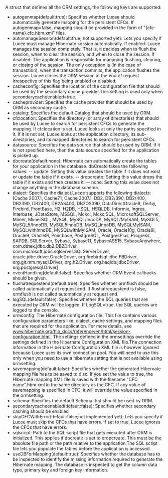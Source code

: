 A struct that defines all the ORM settings, the following keys are supported:

- autogenmap(default:true): Specifies whether Lucee should automatically generate mapping for the persistent CFCs. If autogenmap=false, mapping should be provided in the form of "{cfc-name}.cfc.hbm.xml" files.
- automanageSession(default:true; not supported yet): Lets you specify if Lucee must manage Hibernate session automatically. If enabled: Lucee manages the session completely. That is, it decides when to flush the session, when to clear the session, and when to close the session. If disabled: The application is responsible for managing flushing, clearing, or closing of the session. The only exception is (in the case of transaction), when the transaction commits, the application flushes the session. Lucee closes the ORM session at the end of request irrespective of this flag being enabled or disabled.
- cacheconfig: Specifies the location of the configuration file that should be used by the secondary cache provider.This setting is used only when secondarycacheenabled=true.
- cacheprovider: Specifies the cache provider that should be used by ORM as secondary cache.
- catalog: Specifies the default Catalog that should be used by ORM.
- cfclocation: Specifies the directory (or array of directories) that should be used by Lucee to search for persistent CFCs to generate the mapping. If cfclocation is set, Lucee looks at only the paths specified in it. If it is not set, Lucee looks at the application directory, its sub-directories, and its mapped directories to search for persistent CFCs.
- datasource: Specifies the data source that should be used by ORM. If it is not specified here, then the data source specified for the application is picked up.
- dbcreate(default:none): Hibernate can automatically create the tables for your application in the database. dbCreate takes the following values:
-- update: Setting this value creates the table if it does not exist or update the table if it exists.
-- dropcreate: Setting this value drops the table if it exists and then creates it.
-- none: Setting this value does not change anything in the database schema.
- dialect: Specifies the dialect.Lucee supports the following dialects: [Cache 2007.1, Cache71, Cache 2007.1, DB2, DB2/390, DB2/400, DB2390, DB2400, DB2AS400, DB2OS390, DataDirectOracle9, Derby, Firebird, FrontBase, H2, H2DB, HSQL, HSQLDB, Informix, Ingres, Interbase, JDataStore, MSSQL, Mckoi, MckoiSQL, MicrosoftSQLServer, Mimer, MimerSQL, MySQL, MySQL/InnoDB, MySQL/MyISAM, MySQL5, MySQL5/InnoDB, MySQL5InnoDB, MySQLInnoDB, MySQLMyISAM, MySQLwithInnoDB, MySQLwithMyISAM, Oracle, Oracle10g, Oracle8i, Oracle9, Oracle9i, Pointbase, PostgreSQL, PostgresPlus, Progress, SAPDB, SQLServer, Sybase, Sybase11, SybaseASE15, SybaseAnywhere, com.ddtek.jdbc.db2.DB2Driver, com.microsoft.jdbc.sqlserver.SQLServerDriver, oracle.jdbc.driver.OracleDriver, org.firebirdsql.jdbc.FBDriver, org.gjt.mm.mysql.Driver, org.h2.Driver, org.hsqldb.jdbcDriver, org.postgresql.Driver]
- eventHandling(default:false): Specifies whether ORM Event callbacks should be given.
- flushatrequestend(default:true): Specifies whether ormflush should be called automatically at request end. If flushatrequestend is false, ormflush is not called automatically at request end.
- logSQL(default:false): Specifies whether the SQL queries that are executed by ORM will be logged. If LogSQL=true, the SQL queries are logged to the console.
- ormconfig: The Hibernate configuration file. This file contains various configuration parameters like, dialect, cache settings, and mapping files that are required for the application. For more details, see www.hibernate.org/hib_docs/reference/en/html/session-configuration.html. The settings defined in the ormsettings override the settings defined in the Hibernate Configuration XML file.The connection information in the Hibernate Configuration XML file is however ignored because Lucee uses its own connection pool. You will need to use this only when you need to use a hibernate setting that is not available using ormsetting.
- savemapping(default:false): Specifies whether the generated Hibernate mapping file has to be saved to disc. If you set the value to true, the Hibernate mapping XML file is saved with the filename "CFC name".hbm.xml in the same directory as the CFC. If any value of savemapping is specified in CFC, it will override the value specified in the ormsetting.
- schema: Specifies the default Schema that should be used by ORM.
- secondarycacheenabled(default:false): Specifies whether secondary caching should be enabled
- skipCFCWithError(default:false;not implemented yet): Lets you specify if Lucee must skip the CFCs that have errors. If set to true, Lucee ignores the CFCs that have errors.
- sqlscript: Path to the SQL script file that gets executed after ORM is initialized. This applies if dbcreate is set to dropcreate. This must be the absolute file path or the path relative to the application.The SQL script file lets you populate the tables before the application is accessed.
- useDBForMapping(default:true): Specifies whether the database has to be inspected to identify the missing information required to generate the Hibernate mapping. The database is inspected to get the column data type, primary key and foreign key information.